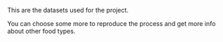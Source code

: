 This are the datasets used for the project.

You can choose some more to reproduce the process and get more info about other food types.
